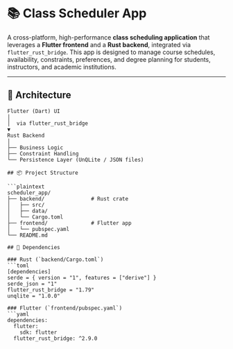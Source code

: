# 📚 Class Scheduler App

A cross-platform, high-performance **class scheduling application** that leverages a **Flutter frontend** and a **Rust backend**, integrated via `flutter_rust_bridge`. This app is designed to manage course schedules, availability, constraints, preferences, and degree planning for students, instructors, and academic institutions.

---

## 🧩 Architecture

```plaintext
Flutter (Dart) UI
│
│  via flutter_rust_bridge
▼
Rust Backend
│
├── Business Logic
├── Constraint Handling
└── Persistence Layer (UnQLite / JSON files)

## 📦 Project Structure

```plaintext
scheduler_app/
├── backend/               # Rust crate
│   ├── src/
│   ├── data/
│   └── Cargo.toml
├── frontend/              # Flutter app
│   └── pubspec.yaml
└── README.md

## 🔧 Dependencies

### Rust (`backend/Cargo.toml`)
```toml
[dependencies]
serde = { version = "1", features = ["derive"] }
serde_json = "1"
flutter_rust_bridge = "1.79"
unqlite = "1.0.0"

### Flutter (`frontend/pubspec.yaml`)
```yaml
dependencies:
  flutter:
    sdk: flutter
  flutter_rust_bridge: ^2.9.0
